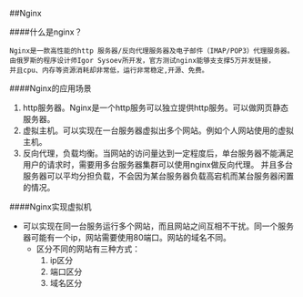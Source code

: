 ##Nginx

####什么是nginx？
```
Nginx是一款高性能的http 服务器/反向代理服务器及电子邮件（IMAP/POP3）代理服务器。
由俄罗斯的程序设计师Igor Sysoev所开发，官方测试nginx能够支支撑5万并发链接，
并且cpu、内存等资源消耗却非常低，运行非常稳定,开源、免费。
```

####Nginx的应用场景
1. http服务器。Nginx是一个http服务可以独立提供http服务。可以做网页静态服务器。
2. 虚拟主机。可以实现在一台服务器虚拟出多个网站。例如个人网站使用的虚拟主机。
3. 反向代理，负载均衡。当网站的访问量达到一定程度后，单台服务器不能满足用户的请求时，需要用多台服务器集群可以使用nginx做反向代理。
并且多台服务器可以平均分担负载，不会因为某台服务器负载高宕机而某台服务器闲置的情况。


####Nginx实现虚拟机
- 可以实现在同一台服务运行多个网站，而且网站之间互相不干扰。同一个服务器可能有一个ip，网站需要使用80端口。网站的域名不同。
    - 区分不同的网站有三种方式：
        1. ip区分
        2. 端口区分
        3. 域名区分
